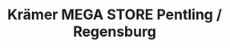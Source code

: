 ---
title: "Krämer MEGA STORE Pentling / Regensburg"
url: /pentling/kraemer-mega-store-pentling-regensburg/
shop: Sport
---